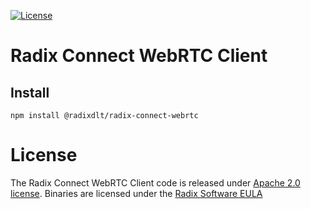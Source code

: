 [![License](https://img.shields.io/badge/License-Apache_2.0-blue.svg)](LICENSE)

# Radix Connect WebRTC Client

## Install

`npm install @radixdlt/radix-connect-webrtc`

# License

The Radix Connect WebRTC Client code is released under [Apache 2.0 license](LICENSE). Binaries are licensed under the [Radix Software EULA](http://www.radixdlt.com/terms/genericEULA)

